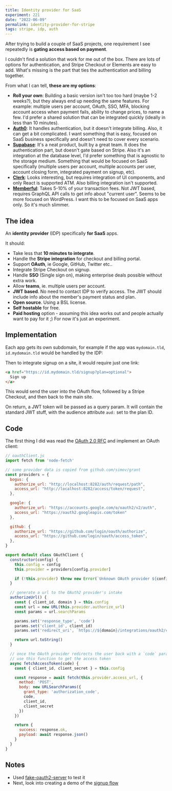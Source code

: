 ```yaml
---
title: Identity provider for SaaS
experiment: 221
date: "2022-06-09"
permalink: identity-provider-for-stripe
tags: stripe, idp, auth
---
```


After trying to build a couple of SaaS projects, one requirement I see repeatedly is **gating access based on payment**.

I couldn't find a solution that work for me out of the box. There are lots of options for authentication, and Stripe Checkout or Elements are easy to add. What's missing is the part that ties the authentication and billing together.

From what I can tell, **these are my options**:

- **Roll your own**: Building a basic version isn't too too hard (maybe 1-2 weeks?), but they always end up needing the same features. For example: multiple users per account, OAuth, SSO, MFA, blocking account access when payment fails, ability to change prices, to name a few. I'd prefer a shared solution that can be integrated quickly (ideally in less than 10 minutes).
- **[Auth0](https://auth0.com)**: It handles authentication, but it doesn't integrate billing. Also, it can get a bit complicated. I want something that is easy, focused on SaaS business specifically and doesn't need to cover every scenario.
- **[Supabase](https://supabase.com)**: It's a neat product, built by a great team. It does the authentication part, but doesn't gate based on Stripe. Also it's an integration at the database level, I'd prefer something that is agnostic to the storage medium. Something that would be focused on SaaS specifically (multiple users per account, multiple accounts per user, account closing form, integrated payment on signup, etc).
- **[Clerk](https://clerk.dev)**: Looks interesting, but requires integration of UI components, and only React is supported ATM. Also billing integration isn't supported.
- **[Memberful](https://memberful.com)**: Takes 5-10% of your transaction fees. Not JWT based, requires GraphQL API calls to get info about "current user". Seems to be more focused on WordPress. I want this to be focused on SaaS apps only. So it's much slimmer.

## The idea

An **identity provider** (IDP) specifically **for SaaS** apps.

It should:

- Take less that **10 minutes to integrate**.
- Handle the **Stripe integration** for checkout and billing portal.
- Support **OAuth**, ie Google, GitHub, Twitter etc..
- Integrate Stripe Checkout on signup.
- Handle **SSO** (Single sign on), making enterprise deals possible without extra work.
- Allow **teams**, ie. multiple users per account.
- **JWT based**. No need to contact IDP to verify access. The JWT should include info about the member's payment status and plan.
- **Open source**. Using a BSL license.
- **Self hostable** for free.
- **Paid hosting** option - assuming this idea works out and people actually want to pay for it ;) For now it's just an experiment.

## Implementation

Each app gets its own subdomain, for example if the app was `mydomain.tld`, `id.mydomain.tld` would be handled by the IDP:

Then to integrate signup on a site, it would require just one link:

```html
<a href="https://id.mydomain.tld/signup?plan=optional">
  Sign up
</a>
```

This would send the user into the OAuth flow, followed by a Stripe Checkout, and then back to the main site.

On return, a JWT token will be passed as a query param. It will contain the standard JWT stuff, with the audience attribute `aud:` set to the plan ID.

## Code

The first thing I did was read the [OAuth 2.0 RFC](https://datatracker.ietf.org/doc/html/rfc6749) and implement an OAuth client:

```javascript
// oauthClient.js
import fetch from 'node-fetch'

// some provider data is copied from github.com/simov/grant
const providers = {
  bogus: {
    authorize_url: "http://localhost:8282/auth/request/path",
    access_url: "http://localhost:8282/access/token/request",
  },

  google: {
    authorize_url: "https://accounts.google.com/o/oauth2/v2/auth",
    access_url: "https://oauth2.googleapis.com/token"
  },

  github: {
    authorize_url: "https://github.com/login/oauth/authorize",
    access_url: "https://github.com/login/oauth/access_token",
  },
}

export default class OAuthClient {
  constructor(config) {
    this.config = config
    this.provider = providers[config.provider]

    if (!this.provider) throw new Error(`Unknown OAuth provider ${config.provider}`)
  }

  // generate a url to the OAuth2 provider's intake
  authorizeUrl() {
    const { client_id, domain } = this.config
    const url = new URL(this.provider.authorize_url)
    const params = url.searchParams

    params.set('response_type', 'code')
    params.set('client_id', client_id)
    params.set('redirect_uri', `https://${domain}/integrations/oauth2/callback`)

    return url.toString()
  }

  // once the OAuth provider redirects the user back with a `code` param
  // use this function to get the access token
  async fetchAccessToken(code) {
    const { client_id, client_secret } = this.config

    const response = await fetch(this.provider.access_url, {
      method: 'POST',
      body: new URLSearchParams({
        grant_type: 'authorization_code',
        code,
        client_id,
        client_secret
      })
    })

    return {
      success: response.ok,
      payload: await response.json()
    }
  }
}
```

## Notes

- Used [fake-oauth2-server](https://github.com/patientsknowbest/fake-oauth2-server) to test it
- Next, look into creating a demo of the <a href="/posts/idp-signup-flow">signup flow</a>
